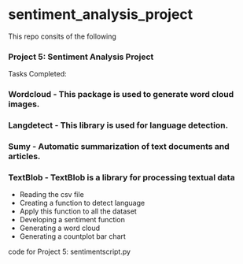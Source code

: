 # sentiment_analysis_project

This repo consits of the following

### Project 5: Sentiment Analysis Project

Tasks Completed:

### Wordcloud - This package is used to generate word cloud images.
### Langdetect - This library is used for language detection.
### Sumy - Automatic summarization of text documents and articles.
### TextBlob - TextBlob is a library for processing textual data

- Reading the csv file
- Creating a function to detect language
- Apply this function to all the dataset
- Developing a sentiment function
- Generating a word cloud
- Generating a countplot bar chart


code for Project 5: sentimentscript.py
